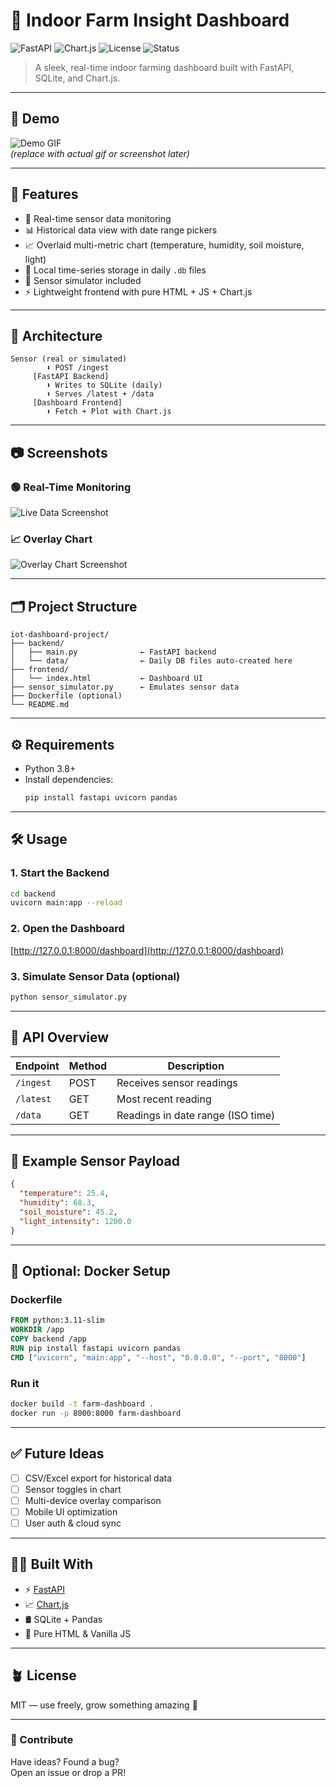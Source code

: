 
# 🌿 Indoor Farm Insight Dashboard

![FastAPI](https://img.shields.io/badge/FastAPI-🚀-brightgreen)
![Chart.js](https://img.shields.io/badge/Chart.js-📈-orange)
![License](https://img.shields.io/badge/license-MIT-blue)
![Status](https://img.shields.io/badge/status-Active-success)

> A sleek, real-time indoor farming dashboard built with FastAPI, SQLite, and Chart.js.

---

## 🎥 Demo

![Demo GIF](docs/demo.gif)  
*(replace with actual gif or screenshot later)*

---

## 🚀 Features

- 📡 Real-time sensor data monitoring
- 📊 Historical data view with date range pickers
- 📈 Overlaid multi-metric chart (temperature, humidity, soil moisture, light)
- 💾 Local time-series storage in daily `.db` files
- 🧪 Sensor simulator included
- ⚡ Lightweight frontend with pure HTML + JS + Chart.js

---

## 🧠 Architecture

```
Sensor (real or simulated)
        ⬇️ POST /ingest
     [FastAPI Backend]
        ⬇️ Writes to SQLite (daily)
        ⬆️ Serves /latest + /data
     [Dashboard Frontend]
        ⬆️ Fetch + Plot with Chart.js
```

---

## 📷 Screenshots

### 🟢 Real-Time Monitoring  
![Live Data Screenshot](docs/live.png)

### 📈 Overlay Chart  
![Overlay Chart Screenshot](docs/chart.png)

---

## 🗂️ Project Structure

```
iot-dashboard-project/
├── backend/
│   ├── main.py              ← FastAPI backend
│   └── data/                ← Daily DB files auto-created here
├── frontend/
│   └── index.html           ← Dashboard UI
├── sensor_simulator.py      ← Emulates sensor data
├── Dockerfile (optional)
└── README.md
```

---

## ⚙️ Requirements

- Python 3.8+
- Install dependencies:
  ```bash
  pip install fastapi uvicorn pandas
  ```

---

## 🛠️ Usage

### 1. Start the Backend
```bash
cd backend
uvicorn main:app --reload
```

### 2. Open the Dashboard  
[http://127.0.0.1:8000/dashboard](http://127.0.0.1:8000/dashboard)

### 3. Simulate Sensor Data (optional)
```bash
python sensor_simulator.py
```

---

## 📑 API Overview

| Endpoint       | Method | Description                       |
|----------------|--------|-----------------------------------|
| `/ingest`      | POST   | Receives sensor readings          |
| `/latest`      | GET    | Most recent reading               |
| `/data`        | GET    | Readings in date range (ISO time) |

---

## 🧪 Example Sensor Payload

```json
{
  "temperature": 25.4,
  "humidity": 68.3,
  "soil_moisture": 45.2,
  "light_intensity": 1200.0
}
```

---

## 🐳 Optional: Docker Setup

### Dockerfile
```dockerfile
FROM python:3.11-slim
WORKDIR /app
COPY backend /app
RUN pip install fastapi uvicorn pandas
CMD ["uvicorn", "main:app", "--host", "0.0.0.0", "--port", "8000"]
```

### Run it
```bash
docker build -t farm-dashboard .
docker run -p 8000:8000 farm-dashboard
```

---

## ✅ Future Ideas

- [ ] CSV/Excel export for historical data
- [ ] Sensor toggles in chart
- [ ] Multi-device overlay comparison
- [ ] Mobile UI optimization
- [ ] User auth & cloud sync

---

## 👨‍🔬 Built With

- ⚡ [FastAPI](https://fastapi.tiangolo.com/)
- 📈 [Chart.js](https://www.chartjs.org/)
- 🛢️ SQLite + Pandas
- 🧠 Pure HTML & Vanilla JS

---

## 🪴 License

MIT — use freely, grow something amazing 🌱

---

### 🤝 Contribute

Have ideas? Found a bug?  
Open an issue or drop a PR!
